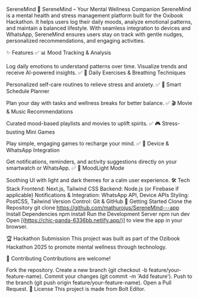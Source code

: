 SereneMind
🌿 SereneMind – Your Mental Wellness Companion
SereneMind is a mental health and stress management platform built for the Oxibook Hackathon. It helps users log their daily moods, analyze emotional patterns, and maintain a balanced lifestyle. With seamless integration to devices and WhatsApp, SereneMind ensures users stay on track with gentle nudges, personalized recommendations, and engaging activities.

✨ Features
✅ 📊 Mood Tracking & Analysis

Log daily emotions to understand patterns over time.
Visualize trends and receive AI-powered insights.
✅ 🧘 Daily Exercises & Breathing Techniques

Personalized self-care routines to relieve stress and anxiety.
✅ 📅 Smart Schedule Planner

Plan your day with tasks and wellness breaks for better balance.
✅ 🎬 Movie & Music Recommendations

Curated mood-based playlists and movies to uplift spirits.
✅ 🎮 Stress-busting Mini Games

Play simple, engaging games to recharge your mind.
✅ 📲 Device & WhatsApp Integration

Get notifications, reminders, and activity suggestions directly on your smartwatch or WhatsApp.
✅ 🌙 MoodLight Mode

Soothing UI with light and dark themes for a calm user experience.
🛠️ Tech Stack
Frontend: Next.js, Tailwind CSS
Backend: Node.js (or Firebase if applicable)
Notifications & Integration: WhatsApp API, Device APIs
Styling: PostCSS, Tailwind
Version Control: Git & GitHub
🚀 Getting Started
Clone the Repository
git clone https://github.com/mathurojus/SereneMind---app
Install Dependencies
npm install
Run the Development Server
npm run dev
Open [(https://chic-panda-6336bb.netlify.app/)] to view the app in your browser.

🏆 Hackathon Submission
This project was built as part of the Ozibook Hackathon 2025 to promote mental wellness through technology.

🤝 Contributing
Contributions are welcome!

Fork the repository.
Create a new branch (git checkout -b feature/your-feature-name).
Commit your changes (git commit -m 'Add feature').
Push to the branch (git push origin feature/your-feature-name).
Open a Pull Request.
📄 License
This project is made from Bolt Editor.

